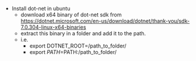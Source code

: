 - Install dot-net in ubuntu
  - download x64 binary of dot-net sdk from https://dotnet.microsoft.com/en-us/download/dotnet/thank-you/sdk-7.0.304-linux-x64-binaries
  - extract this binary in a folder and add it to the path.
  - i.e.
    - export DOTNET_ROOT=/path_to_folder/
    - export $PATH=$PATH:/path_to_folder/
